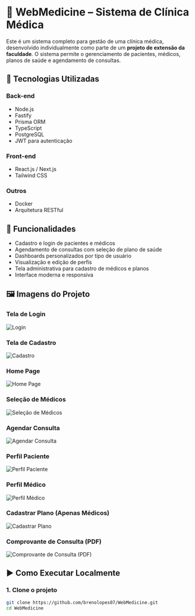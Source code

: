 # 🏥 WebMedicine – Sistema de Clínica Médica

Este é um sistema completo para gestão de uma clínica médica, desenvolvido individualmente como parte de um **projeto de extensão da faculdade**. O sistema permite o gerenciamento de pacientes, médicos, planos de saúde e agendamento de consultas.

## 🚀 Tecnologias Utilizadas

### Back-end
- Node.js
- Fastify
- Prisma ORM
- TypeScript
- PostgreSQL
- JWT para autenticação

### Front-end
- React.js / Next.js
- Tailwind CSS

### Outros
- Docker
- Arquitetura RESTful

## 🎯 Funcionalidades
- Cadastro e login de pacientes e médicos
- Agendamento de consultas com seleção de plano de saúde
- Dashboards personalizados por tipo de usuário
- Visualização e edição de perfis
- Tela administrativa para cadastro de médicos e planos
- Interface moderna e responsiva

## 🖼️ Imagens do Projeto

### Tela de Login
![Login](./assets/tela%20de%20login.png)

### Tela de Cadastro
![Cadastro](/assets/tela%20de%20cadastro.png)

### Home Page
![Home Page](/assets/home%20page.png)

### Seleção de Médicos
![Seleção de Médicos](/assets/selecao%20de%20medicos.png)

### Agendar Consulta
![Agendar Consulta](/assets/agendar%20consulta.png)

### Perfil Paciente
![Perfil Paciente](/assets/perfil%20paciente.png)

### Perfil Médico
![Perfil Médico](/assets/perfil%20medico.png)

### Cadastrar Plano (Apenas Médicos)
![Cadastrar Plano](/assets/cadastrar%20plano.png)

### Comprovante de Consulta (PDF)
![Comprovante de Consulta (PDF)](/assets/comprovante%20de%20consulta.png)

## ▶️ Como Executar Localmente

### 1. Clone o projeto
```bash
git clone https://github.com/brenolopes07/WebMedicine.git
cd WebMedicine